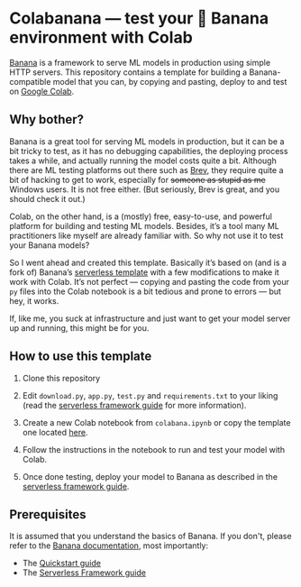 
# Colabanana — test your 🍌 Banana environment with Colab

[Banana](banana.dev) is a framework to serve ML models in production using simple HTTP servers. This repository contains a template for building a Banana-compatible model that you can, by copying and pasting, deploy to and test on [Google Colab](https://colab.research.google.com/).

## Why bother?

Banana is a great tool for serving ML models in production, but it can be a bit tricky to test, as it has no debugging capabilities, the deploying process takes a while, and actually running the model costs quite a bit. Although there are ML testing platforms out there such as [Brev](https://brev.dev/), they require quite a bit of hacking to get to work, especially for ~~someone as stupid as me~~ Windows users. It is not free either. (But seriously, Brev is great, and you should check it out.)

Colab, on the other hand, is a (mostly) free, easy-to-use, and powerful platform for building and testing ML models. Besides, it’s a tool many ML practitioners like myself are already familiar with. So why not use it to test your Banana models?

So I went ahead and created this template. Basically it’s based on (and is a fork of) Banana’s [serverless template](https://github.com/bananaml/serverless-template) with a few modifications to make it work with Colab. It’s not perfect — copying and pasting the code from your `py` files into the Colab notebook is a bit tedious and prone to errors — but hey, it works.

If, like me, you suck at infrastructure and just want to get your model server up and running, this might be for you.

## How to use this template

1. Clone this repository

2. Edit `download.py`, `app.py`, `test.py` and `requirements.txt` to your liking (read the [serverless framework guide](https://docs.banana.dev/banana-docs/core-concepts/inference-server/serverless-framework) for more information).

3. Create a new Colab notebook from `colabana.ipynb` or copy the template one located [here](https://colab.research.google.com/drive/1ODP4Aw8cPRB2xcH8y-Tl5unib0jdfwHZ).

4. Follow the instructions in the notebook to run and test your model with Colab.

5. Once done testing, deploy your model to Banana as described in the [serverless framework guide](https://docs.banana.dev/banana-docs/core-concepts/inference-server/serverless-framework).

## Prerequisites

It is assumed that you understand the basics of Banana. If you don't, please refer to the [Banana documentation](https://banana.dev/docs), most importantly:

- The [Quickstart guide](https://docs.banana.dev/banana-docs/quickstart)
- The [Serverless Framework guide](https://docs.banana.dev/banana-docs/core-concepts/inference-server/serverless-framework)